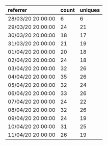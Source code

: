 | referrer          | count | uniques |
| :---------------- | :---- | :------ |
| 28/03/20 20:00:00 | 6     | 6       |
| 29/03/20 20:00:00 | 24    | 21      |
| 30/03/20 20:00:00 | 18    | 17      |
| 31/03/20 20:00:00 | 21    | 19      |
| 01/04/20 20:00:00 | 20    | 18      |
| 02/04/20 20:00:00 | 24    | 18      |
| 03/04/20 20:00:00 | 32    | 26      |
| 04/04/20 20:00:00 | 35    | 26      |
| 05/04/20 20:00:00 | 32    | 24      |
| 06/04/20 20:00:00 | 33    | 26      |
| 07/04/20 20:00:00 | 24    | 22      |
| 08/04/20 20:00:00 | 32    | 26      |
| 09/04/20 20:00:00 | 24    | 19      |
| 10/04/20 20:00:00 | 31    | 25      |
| 11/04/20 20:00:00 | 26    | 19      |